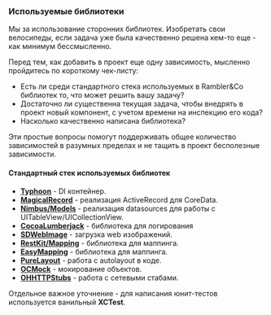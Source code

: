 ### Используемые библиотеки

Мы за использование сторонних библиотек. Изобретать свои велосипеды, если задача уже была качественно решена кем-то еще - как минимум бессмысленно.

Перед тем, как добавить в проект еще одну зависимость, мысленно пройдитесь по короткому чек-листу:

- Есть ли среди стандартного стека используемых в Rambler&Co библиотек то, что может решить вашу задачу?
- Достаточно ли существенна текущая задача, чтобы внедрять в проект новый компонент, с учетом времени на инспекцию его кода?
- Насколько качественно написана библиотека?

Эти простые вопросы помогут поддерживать общее количество зависимостей в разумных пределах и не тащить в проект бесполезные зависимости.

#### Стандартный стек используемых библиотек

- **[Typhoon](https://github.com/appsquickly/Typhoon)** - DI контейнер.
- **[MagicalRecord](https://github.com/magicalpanda/MagicalRecord)** - реализация ActiveRecord для CoreData.
- **[Nimbus/Models](http://nimbuskit.info/)** - реализация datasources для работы с UITableView/UICollectionView.
- **[CocoaLumberjack](https://github.com/CocoaLumberjack/CocoaLumberjack)** - библиотека для логирования
- **[SDWebImage](https://github.com/rs/SDWebImage)** - загрузка web изображений.
- **[RestKit/Mapping](https://github.com/RestKit/RestKit)** - библиотека для маппинга.
- **[EasyMapping](https://github.com/lucasmedeirosleite/EasyMapping)** - библиотека для маппинга.
- **[PureLayout](https://github.com/PureLayout/PureLayout)** - работа с autolayout в коде.
- **[OCMock](http://ocmock.org/)** - мокирование объектов.
- **[OHHTTPStubs](https://github.com/AliSoftware/OHHTTPStubs)** - работа с сетевыми стабами.

Отдельное важное уточнение - для написания юнит-тестов используется ванильный **XCTest**.